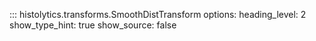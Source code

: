 ::: histolytics.transforms.SmoothDistTransform
    options:
      heading_level: 2
      show_type_hint: true
      show_source: false
